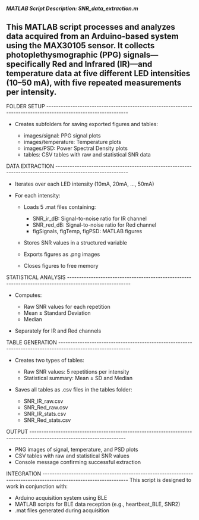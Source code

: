 ##### MATLAB Script Description: SNR\_data\_extraction.m

This MATLAB script processes and analyzes data acquired from an Arduino-based system using the MAX30105 sensor.
It collects photoplethysmographic (PPG) signals—specifically Red and Infrared (IR)—and temperature data
at five different LED intensities (10–50 mA), with five repeated measurements per intensity.
---



FOLDER SETUP ----------------------------------------------------------------------------------------------------------------

* Creates subfolders for saving exported figures and tables:

  * images/signal: PPG signal plots
  * images/temperature: Temperature plots
  * images/PSD: Power Spectral Density plots
  * tables: CSV tables with raw and statistical SNR data

DATA EXTRACTION ------------------------------------------------------------------------------------------------------------

* Iterates over each LED intensity (10mA, 20mA, ..., 50mA)
* For each intensity:

  * Loads 5 .mat files containing:

    * SNR\_ir\_dB: Signal-to-noise ratio for IR channel
    * SNR\_red\_dB: Signal-to-noise ratio for Red channel
    * figSignals, figTemp, figPSD: MATLAB figures

  * Stores SNR values in a structured variable
  * Exports figures as .png images
  * Closes figures to free memory

STATISTICAL ANALYSIS --------------------------------------------------------------------------------------------------------

* Computes:

  * Raw SNR values for each repetition
  * Mean ± Standard Deviation
  * Median

* Separately for IR and Red channels

TABLE GENERATION ------------------------------------------------------------------------------------------------------------

* Creates two types of tables:

  * Raw SNR values: 5 repetitions per intensity
  * Statistical summary: Mean ± SD and Median

* Saves all tables as .csv files in the tables folder:

  * SNR\_IR\_raw.csv
  * SNR\_Red\_raw.csv
  * SNR\_IR\_stats.csv
  * SNR\_Red\_stats.csv

OUTPUT ----------------------------------------------------------------------------------------------------------------------

* PNG images of signal, temperature, and PSD plots
* CSV tables with raw and statistical SNR values
* Console message confirming successful extraction

INTEGRATION ------------------------------------------------------------------------------------------------------------------
This script is designed to work in conjunction with:

* Arduino acquisition system using BLE
* MATLAB scripts for BLE data reception (e.g., heartbeat\_BLE, SNR2)
* .mat files generated during acquisition
